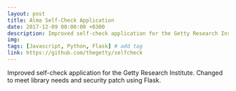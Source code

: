 ```yaml
---
layout: post
title: Alma Self-Check Application
date: 2017-12-09 00:00:00 +0300
description: Improved self-check application for the Getty Research Institute. Changed to meet library needs and security patch using Flask.
img: 
tags: [Javascript, Python, Flask] # add tag
link: https://github.com/thegetty/selfcheck
---
```


Improved self-check application for the Getty Research Institute. Changed to meet library needs and security patch using Flask.